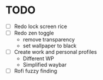 # TODO
- [ ] Redo lock screen rice
- [ ] Redo zen toggle
    - remove transparency
    - set wallpaper to black
- [ ] Create work and personal profiles
    - Different WP
    - Simplified waybar
- [ ] Rofi fuzzy finding
